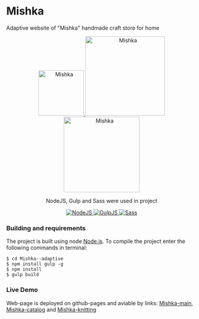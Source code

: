 # Mishka
Adaptive website of "Mishka" handmade craft store for home
<div align="center" >
  <a href="https://niyaz-dev.github.io/Mishka--adaptive/index.html">
    <img width="120" alt="Mishka" src="https://user-images.githubusercontent.com/60061013/95120269-f8a35380-0755-11eb-9d78-85071e8363ce.jpg">                                                              
  </a>
  <a href="https://niyaz-dev.github.io/Mishka--adaptive/catalog.html">
    <img width="210" alt="Mishka" src="https://user-images.githubusercontent.com/60061013/95120262-f6d99000-0755-11eb-9766-f42aa2f9afce.jpg">
  </a>
  <a href="https://niyaz-dev.github.io/Mishka--adaptive/knitting.html">
    <img width="200" alt="Mishka" src="https://user-images.githubusercontent.com/60061013/95120268-f80abd00-0755-11eb-869d-f741f83c8a44.jpg">
  </a>
  <p>NodeJS, Gulp and Sass were used in project</p>
  <a href="https://nodejs.org">
    <img src="https://user-images.githubusercontent.com/60061013/87249982-d6f24300-c46a-11ea-85c1-3fbdd762e738.png" alt="NodeJS" />
  </a>
  <a href="https://gulpjs.com/">
    <img src="https://user-images.githubusercontent.com/60061013/87249979-d5287f80-c46a-11ea-9b61-79e55a459a45.png" alt="GulpJS" />
  </a>
  <a href="http://sass-lang.com/">
    <img src="https://user-images.githubusercontent.com/60061013/87249983-d78ad980-c46a-11ea-858a-a963b9ad5360.png" alt="Sass" />
  </a>
 </div>

### Building and requirements
The project is built using node [Node.js](https://nodejs.org/). To compile the project enter the following commands in terminal:
```
$ cd Mishka--adaptive
$ npm install gulp -g
$ npm install
$ gulp build
```

### Live Demo
Web-page is deployed on github-pages and aviable by links: [Mishka-main](https://niyaz-dev.github.io/Mishka--adaptive/index.html), [Mishka-catalog](https://niyaz-dev.github.io/Mishka--adaptive/catalog.html) and  [Mishka-knitting](https://niyaz-dev.github.io/Mishka--adaptive/knitting.html)

